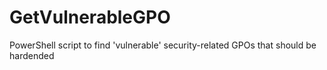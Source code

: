 # GetVulnerableGPO
PowerShell script to find 'vulnerable' security-related GPOs that should be hardended
